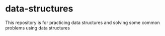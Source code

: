 # data-structures
This repository is for practicing data structures and solving some common problems using data structures
